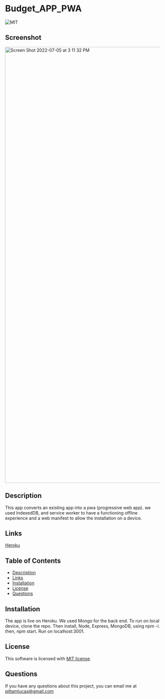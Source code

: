 # Budget_APP_PWA

  ![MIT](https://img.shields.io/badge/license-MIT-brightgreen)

  ## Screenshot
 <img width="1418" alt="Screen Shot 2022-07-05 at 3 11 32 PM" src="https://user-images.githubusercontent.com/98059989/177398857-0a26276e-2387-4a61-8302-407b75a9b3cb.png">

  ## Description
  This app converts an existing app into a pwa (progressive web app). we used IndexedDB, and service worker to have a functioning offline experience and a web manifest to allow the installation on a device.

  ## Links
  [Heroku]()

  ## Table of Contents
  * [Description](#description)
  * [Links](#links)
  * [Installation](#installation)
  * [License](#license)
  * [Questions](#questions)

  ## Installation
  The app is live on Heroku. We used Mongo for the back end. To run on local device, clone the repo. Then install, Node, Express, MongoDB, using npm -i. then, npm start. Run on localhost:3001.


  ## License
  This software is licensed with [MIT license](https://choosealicense.com/licenses/mit/).


  ## Questions
  If you have any questions about this project, you can email me at pittamlucas@gmail.com
